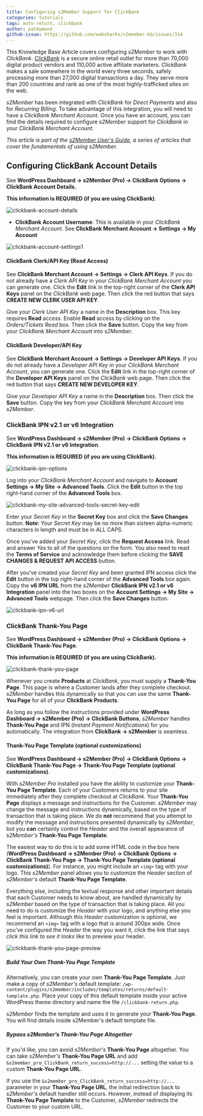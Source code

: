 ```yaml
---
title: Configuring s2Member Support for ClickBank
categories: tutorials
tags: auto-return, clickbank
author: patdumond
github-issue: https://github.com/websharks/s2member-kb/issues/314
---
```


This Knowledge Base Article covers configuring *s2Member* to work with *ClickBank*. [ClickBank](https://accounts.clickbank.com/public/%23/signup/form/reseller/websharks1/key/) is a secure online retail outlet for more than 70,000 digital product vendors and 110,000 active affiliate marketers. *ClickBank* makes a sale somewhere in the world every three seconds, safely processing more than 27,000 digital transactions a day. They serve more than 200 countries and rank as one of the most highly-trafficked sites on the web.

*s2Member* has been integrated with *ClickBank* for *Direct Payments* and also for *Recurring Billing*. To take advantage of this integration, you will need to have a *ClickBank Merchant Account*. Once you have an account, you can find the details required to configure *s2Member* support for *ClickBank* in your *ClickBank Merchant Account*.

*This article is part of the [s2Member User's Guide](http://s2member.com/kb/kb-tag/s2member-users-guide/), a series of articles that cover the fundamentals of using s2Member.*

## Configuring ClickBank Account Details

See **WordPress Dashboard → s2Member (Pro) → ClickBank Options → ClickBank Account Details.**

**This information is REQUIRED (if you are using ClickBank)**.

![clickbank-account-details](https://cloud.githubusercontent.com/assets/9320495/16173031/4e1d7c7e-3563-11e6-9426-78a9fafa61da.jpg)

- **ClickBank Account Username**: This is available in your *ClickBank Merchant Account*. See **ClickBank Merchant Account  → Settings → My Account**

![clickbank-account-settings1](https://cloud.githubusercontent.com/assets/9320495/16173036/56f3e4a0-3563-11e6-9a9a-b027e2fe5ec6.jpg)

#### ClickBank Clerk/API Key (Read Access)

See **ClickBank Merchant Account  → Settings → Clerk API Keys**. If you do not already have a *Clerk API Key* in your *ClickBank Merchant Account* you can generate one. Click the **Edit** link in the top-right corner of the **Clerk API Keys** panel on the *ClickBank* web page. Then click the red button that says **CREATE NEW CLERK USER API KEY**.

Give your *Clerk User API Key* a name in the **Description** box. This key requires **Read** access. Enable **Read** access by clicking on the *Orders/Tickets Read* box. Then click the **Save** button. Copy the key from your *ClickBank Merchant Account* into *s2Member*.

#### ClickBank Developer/API Key

See **ClickBank Merchant Account → Settings → Developer API Keys**. If you do not already have a *Developer API Key* in your *ClickBank Merchant Account*, you can generate one. Click the **Edit** link in the top-right corner of the **Developer API Keys** panel on the *ClickBank* web page. Then click the red button that says **CREATE NEW DEVELOPER KEY**.

Give your *Developer API Key* a name in the **Description** box. Then click the **Save** button. Copy the key from your *ClickBank Merchant Account* into *s2Member*.

### ClickBank IPN v2.1 or v6 Integration

See **WordPress Dashboard → s2Member (Pro) → ClickBank Options → ClickBank IPN v2.1 or v6 Integration**.

**This information is REQUIRED (if you are using ClickBank).**

![clickbank-ipn-options](https://cloud.githubusercontent.com/assets/9320495/16173049/809870f0-3563-11e6-8ebc-d9d8495656a8.jpg)

Log into your *ClickBank Merchant Account* and navigate to **Account Settings → My Site → Advanced Tools**.  Click the **Edit** button in the top right-hand corner of the **Advanced Tools** box.

![clickbank-my-site-advanced-tools-secret-key-edit](https://cloud.githubusercontent.com/assets/9320495/16173053/87badac6-3563-11e6-96b4-5bb97f52bc7e.jpg)

Enter your *Secret Key* in the **Secret Key** box and click the **Save Changes** button. **Note**: Your *Secret Key* may be no more than sixteen alpha-numeric characters in length and must be in ALL CAPS.

Once you’ve added your *Secret Key*, click the **Request Access** link. Read and answer *Yes* to all of the questions on the form. You also need to read the **Terms of Service** and acknowledge them before clicking the **SAVE CHANGES & REQUEST API ACCESS** button.

After you’ve created your *Secret Key* and been granted IPN access click the **Edit** button in the top right-hand corner of the **Advanced Tools** box again. Copy the **v6 IPN URL** from the *s2Member* **ClickBank IPN v2.1 or v6 Integration** panel into the two boxes on the **Account Settings → My Site → Advanced Tools** webpage. Then click the **Save Changes** button.

![clickbank-ipn-v6-url](https://cloud.githubusercontent.com/assets/9320495/16173054/9005e19e-3563-11e6-9d94-c2be70b88623.jpg)

### ClickBank Thank-You Page

See **WordPress Dashboard → s2Member (Pro) → ClickBank Options → ClickBank Thank-You Page**.

**This information is REQUIRED (if you are using ClickBank).**

![clickbank-thank-you-page](https://cloud.githubusercontent.com/assets/9320495/16173056/9868f2b8-3563-11e6-9b0a-1f5bb5ba04e0.jpg)

Whenever you create **Products** at *ClickBank*, you must supply a **Thank-You Page**. This page is where a Customer lands after they complete checkout. *s2Member* handles this dynamically so that you can use the same **Thank-You Page** for all of your **ClickBank Products**.

As long as you follow the instructions provided under **WordPress Dashboard → s2Member (Pro) → ClickBank Buttons**, *s2Member* handles **Thank-You Page** and IPN (*Instant Payment Notifications*) for you automatically. The integration from **ClickBank → s2Member** is seamless.

#### Thank-You Page Template (optional customizations)

See **WordPress Dashboard → s2Member (Pro) → ClickBank Options → ClickBank Thank-You Page → Thank-You Page Template (optional customizations)**.

With *s2Member Pro* installed you have the ability to customize your **Thank-You Page Template**. Each of your Customers returns to your site immediately after they complete checkout at *ClickBank*. Your **Thank-You Page** displays a message and instructions for the Customer. *s2Member* may change the message and instructions dynamically, based on the type of transaction that is taking place. We do **not** recommend that you attempt to modify the message and instructions presented dynamically by *s2Member*, but you **can** certainly control the *Header* and the overall appearance of *s2Member's* **Thank-You Page Template**.

The easiest way to do this is to add some HTML code in the box here (**WordPress Dashboard → s2Member (Pro) → ClickBank Options → ClickBank Thank-You Page → Thank-You Page Template (optional customizations)**). For instance, you might include an `<img>` tag with your logo. This *s2Member* panel allows you to customize the *Header* section of *s2Member's* default **Thank-You Page Template**. 

Everything else, including the textual response and other important details that each Customer needs to know about, are handled dynamically by *s2Member* based on the type of transaction that is taking place. All you need to do is customize the *Header* with your logo, and anything else you feel is important. Although this *Header* customization is optional, we recommend an `<img>` tag with a logo that is around 300px wide. Once you’ve configured the *Header* the way you want it, click the link that says *click this link to see it looks like* to preview your header.

![clickbank-thank-you-page-preview](https://cloud.githubusercontent.com/assets/9320495/16173064/aa723b0e-3563-11e6-99a8-f64a73fdbc47.jpg)

##### Build Your Own Thank-You Page Template

Alternatively, you can create your own **Thank-You Page Template**. Just make a copy of *s2Member's* default template: `/wp-content/plugins/s2member/includes/templates/returns/default-template.php`. Place your copy of this default template inside your active WordPress theme directory and name the file `/clickbank-return.php`.

*s2Member* finds the template and uses it to generate your **Thank-You Page**. You will find details inside s2Member's default template file.

##### Bypass s2Member’s Thank-You Page Altogether

If you'd like, you can avoid *s2Member's* **Thank-You Page** altogether. You can take *s2Member's* **Thank-You Page URL** and add `&s2member_pro_ClickBank_return_success=http://...` setting the value to a custom **Thank-You Page URL**. 

If you use the `&s2member_pro_ClickBank_return_success=http://...` parameter in your **Thank-You Page URL**, the initial redirection back to *s2Member's* default handler still occurs. However, instead of displaying its **Thank-You Page Template** to the Customer, *s2Member* redirects the Customer to your custom URL.

